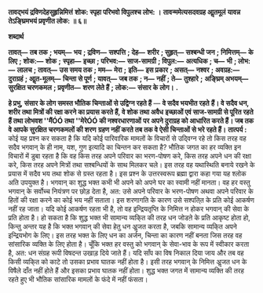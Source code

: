 **तावद्भयं द्रविणदेहसुहृन्निमित्तं** **शोक: स्पृहा परिभवो विपुलश्च लोभ: ।** **तावन्ममेत्यसदवग्रह आॢतमूलं** **यावन्न तेऽङ्घ्रिमभयं प्रवृणीत लोक: ॥ ६॥** 

**शब्दार्थ** 

**तावत्—** **तब तक** **; भयम्—** **भय** **; द्रविण—** **सश्पत्ति** **; देह—** **शरीर** **; सुहृत्—** **सश्बन्धी जन** **; निमित्तम्—** **के लिए** **; शोक:—** **शोक** **;** **स्पृहा—** **इच्छा** **; परिभव:—** **साज-सामग्री** **; विपुल:—** **अत्यधिक** **; च—** **भी** **; लोभ:—** **लालच** **; तावत्—** **उस समय तक** **; मम—** **मेरा** **;** **इति—** **इस प्रकार** **; असत्—** **नश्वर** **; अवग्रह:—** **दुराग्रहं** **; आॢत-मूलम्—** **चिन्ता से पूर्ण** **; यावत्—** **जब तक** **; न—** **नहीं** **; ते—** **तुश्हारे** **;** **अङ्घ्रिम् अभयम्—** **सुरक्षित चरणकमल** **; प्रवृणीत—** **शरण लेते हैं** **; लोक:—** **संसार के लोग।** **.** 

**हे प्रभु, संसार के लोग समस्त भौतिक चिन्ताओं से उद्विग्न रहते हैं** — **वे सदैव भयभीत रहते** **हैं। वे सदैव धन, शरीर तथा मित्रों की रक्षा करने का प्रयास करते हैं, वे शोक तथा अवैध** **इच्छाओं एवं साज-सामग्री से पूरित रहते हैं तथा लोभवश ''मैंÓÓ तथा ''मेरेÓÓ की नश्वरधारणाओं** **पर अपने दुराग्रह को आधारित करते हैं। जब तक वे आपके सुरक्षित चरणकमलों की शरण** **ग्रहण नहीं करते तब तक वे ऐसी चिन्ताओं से भरे रहते हैं।** **तात्पर्य :** कोई यह प्रश्न कर सकता है कि यदि कोई पारिवारिक मामलों के विचारों से उदि्वग्न रहे तो किस तरह वह सदैव भगवान् के ही नाम, यश, गुण इत्यादि का चिन्तन कर सकता है? भौतिक जगत का हर व्यक्ति इन विचारों में डुबा रहता है कि वह किस तरह अपने परिवार का भरण-पोषण करे, किस तरह अपने धन की रक्षा करे, किस तरह अपने मित्रों तथा सश्बन्धियों के साथ मिलकर चले। इस तरह वह यथास्थिति बनाये रखने के प्रयास में सदैव भय तथा शोक से ग्रस्त रहता है। इस प्रश्न के उत्तरस्वरूप ब्रह्मा द्वारा कहा गया यह श्लोक अति उपयुक्त है। भगवान् का शुद्ध भक्त कभी भी अपने को अपने घर का स्वामी नहीं मानता। वह हर वस्तु भगवान् के सर्वोच्च नियंत्रण पर छोड़ देता है, अत: उसे अपने परिवार के भरण-पोषण अथवा अपने परिवार के हितों की रक्षा करने का कोई भय नहीं सताता। इस शरणागति के कारण उसे सश्पति्त के प्रति कोई आकर्षण नहीं रह जाता। यदि कोई आकर्षण रहता भी है, तो वह इन्द्रियतृप्ति के निमित्त न होकर भगवान् की सेवा के प्रति होता है। हो सकता है कि शुद्ध भक्त भी सामान्य व्यकि्त की तरह धन जोडऩे के प्रति आकृष्ट होता हो, किन्तु अन्तर यह है कि भक्त भगवान् की सेवा हेतु धन अॢजत करता है, जबकि सामान्य व्यकि्त अपने इन्द्रियभोग के लिए। इस तरह भक्त के लिए धन का अर्जन, चिन्ता का कारण नहीं बनता जिस तरह वह सांसारिक व्यक्ति के लिए होता है। चूँकि भक्त हर वस्तु को भगवान् के सेवा-भाव के रूप में स्वीकार करता है, अत: धन संग्रह रूपी विषदन्त उखाड़ दिये जाते हैं। यदि साँप का विष निकाल दिया जाय और तब वह किसी व्यकि्त को काटे तो उसका प्रभाव घातक नहीं होता है। इसी तरह भगवान् के निमित्त अॢजत धन के विषैले दाँत नहीं होते हैं और इसका प्रभाव घातक नहीं होता। शुद्ध भक्त जगत में सामान्य व्यक्ति की तरह रहते हुए भी भौतिक सांसारिक मामलों के फंदे में नहीं फंसता।  